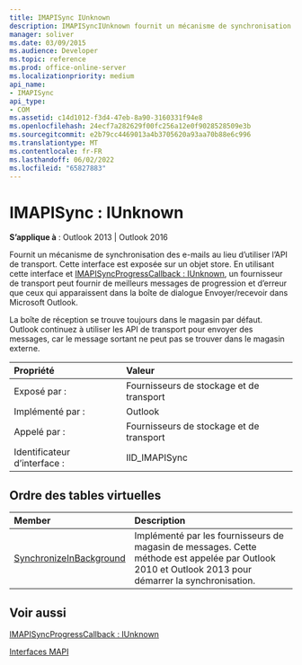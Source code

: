 ```yaml
---
title: IMAPISync IUnknown
description: IMAPISyncIUnknown fournit un mécanisme de synchronisation des e-mails au lieu d’utiliser l’API transport. Cette interface est exposée sur un objet store.
manager: soliver
ms.date: 03/09/2015
ms.audience: Developer
ms.topic: reference
ms.prod: office-online-server
ms.localizationpriority: medium
api_name:
- IMAPISync
api_type:
- COM
ms.assetid: c14d1012-f3d4-47eb-8a90-3160331f94e8
ms.openlocfilehash: 24ecf7a282629f00fc256a12e0f9028528509e3b
ms.sourcegitcommit: e2b79cc4469013a4b3705620a93aa70b88e6c996
ms.translationtype: MT
ms.contentlocale: fr-FR
ms.lasthandoff: 06/02/2022
ms.locfileid: "65827883"
---
```

# <a name="imapisync--iunknown"></a>IMAPISync : IUnknown

  
  
**S’applique à** : Outlook 2013 | Outlook 2016 
  
Fournit un mécanisme de synchronisation des e-mails au lieu d’utiliser l’API de transport. Cette interface est exposée sur un objet store. En utilisant cette interface et [IMAPISyncProgressCallback : IUnknown](imapisyncprogresscallbackiunknown.md), un fournisseur de transport peut fournir de meilleurs messages de progression et d’erreur que ceux qui apparaissent dans la boîte de dialogue Envoyer/recevoir dans Microsoft Outlook.
  
La boîte de réception se trouve toujours dans le magasin par défaut. Outlook continuez à utiliser les API de transport pour envoyer des messages, car le message sortant ne peut pas se trouver dans le magasin externe.
  
|Propriété|Valeur|
|:-----|:-----|
|Exposé par :  <br/> |Fournisseurs de stockage et de transport  <br/> |
|Implémenté par :  <br/> |Outlook  <br/> |
|Appelé par :  <br/> |Fournisseurs de stockage et de transport  <br/> |
|Identificateur d’interface :  <br/> |IID_IMAPISync  <br/> |
   
## <a name="vtable-order"></a>Ordre des tables virtuelles

|Member|Description|
|:-----|:-----|
|[SynchronizeInBackground](imapisyncsynchronizeinbackground.md) <br/> |Implémenté par les fournisseurs de magasin de messages. Cette méthode est appelée par Outlook 2010 et Outlook 2013 pour démarrer la synchronisation. |
   
## <a name="see-also"></a>Voir aussi



[IMAPISyncProgressCallback : IUnknown](imapisyncprogresscallbackiunknown.md)


[Interfaces MAPI](mapi-interfaces.md)

